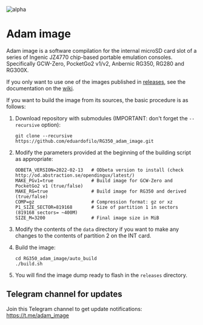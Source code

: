 ![alpha](images/alpha.svg)

# Adam image

Adam image is a software compilation for the internal microSD card slot of a series of Ingenic JZ4770 chip-based portable emulation consoles. Specifically GCW-Zero, PocketGo2 v1/v2, Anbernic RG350, RG280 and RG300X.

If you only want to use one of the images published in [releases](https://github.com/eduardofilo/RG350_adam_image/releases), see the documentation on the [wiki](https://github.com/eduardofilo/RG350_adam_image/wiki).

If you want to build the image from its sources, the basic procedure is as follows:

1. Download repository with submodules (IMPORTANT: don't forget the `--recursive` option):

    ```
    git clone --recursive https://github.com/eduardofilo/RG350_adam_image.git
    ```

2. Modify the parameters provided at the beginning of the building script as appropriate:

    ```
    ODBETA_VERSION=2022-02-13   # ODbeta version to install (check http://od.abstraction.se/opendingux/latest/)
    MAKE_PGv1=true              # Build image for GCW-Zero and PocketGo2 v1 (true/false)
    MAKE_RG=true                # Build image for RG350 and derived (true/false)
    COMP=gz                     # Compression format: gz or xz
    P1_SIZE_SECTOR=819168       # Size of partition 1 in sectors (819168 sectors= ~400M)
    SIZE_M=3200                 # Final image size in MiB
    ```

3. Modify the contents of the `data` directory if you want to make any changes to the contents of partition 2 on the INT card.
4. Build the image:

    ```
    cd RG350_adam_image/auto_build
    ./build.sh
    ```

5. You will find the image dump ready to flash in the `releases` directory.

## Telegram channel for updates

Join this Telegram channel to get update notifications: https://t.me/adam_image
